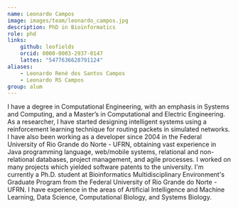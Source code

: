 ```yaml
---
name: Leonardo Campos
image: images/team/leonardo_campos.jpg
description: PhD in Bioinformatics
role: phd
links:
    github: leofields
    orcid: 0000-0003-2937-0147
    lattes: "5477636628791124"
aliases:
    - Leonardo René dos Santos Campos
    - Leonardo RS Campos
group: alum
---
```


I have a degree in Computational Engineering, with an emphasis in Systems and Computing, and a Master’s in Computational and Electric Engineering. As a researcher, I have started designing intelligent systems using a reinforcement learning technique for routing packets in simulated networks. I have also been working as a developer since 2004 in the Federal University of Rio Grande do Norte - UFRN, obtaining vast experience in Java programming language, web/mobile systems, relational and non-relational databases, project management, and agile processes. I worked on many projects which yielded software patents to the university. I'm currently a Ph.D. student at Bioinformatics Multidisciplinary Environment's Graduate Program from the Federal University of Rio Grande do Norte - UFRN. I have experience in the areas of Artificial Intelligence and Machine Learning, Data Science, Computational Biology, and Systems Biology.
